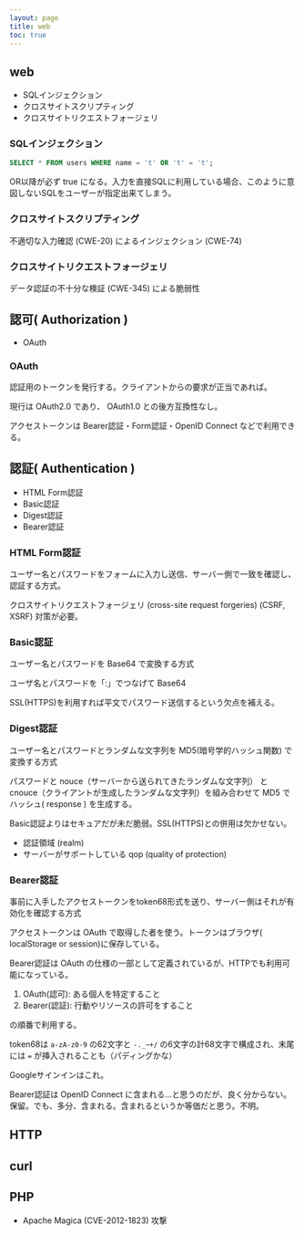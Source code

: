```yaml
---
layout: page
title: web
toc: true
---
```


## web

- SQLインジェクション
- クロスサイトスクリプティング
- クロスサイトリクエストフォージェリ

### SQLインジェクション
```sql
SELECT * FROM users WHERE name = 't' OR 't' = 't';
```

OR以降が必ず true になる。入力を直接SQLに利用している場合、このように意図しないSQLをユーザーが指定出来てしまう。

### クロスサイトスクリプティング
不適切な入力確認 (CWE-20) によるインジェクション (CWE-74) 

### クロスサイトリクエストフォージェリ
データ認証の不十分な検証 (CWE-345) による脆弱性

## 認可( Authorization )
- OAuth

### OAuth
認証用のトークンを発行する。クライアントからの要求が正当であれば。

現行は OAuth2.0 であり、 OAuth1.0 との後方互換性なし。

アクセストークンは Bearer認証・Form認証・OpenID Connect などで利用できる。

## 認証( Authentication )
- HTML Form認証
- Basic認証
- Digest認証
- Bearer認証

### HTML Form認証
ユーザー名とパスワードをフォームに入力し送信、サーバー側で一致を確認し、認証する方式。

クロスサイトリクエストフォージェリ (cross-site request forgeries) (CSRF, XSRF) 対策が必要。

### Basic認証
ユーザー名とパスワードを Base64 で変換する方式

ユーザ名とパスワードを「:」でつなげて Base64

SSL(HTTPS)を利用すれば平文でパスワード送信するという欠点を補える。

### Digest認証
ユーザー名とパスワードとランダムな文字列を MD5(暗号学的ハッシュ関数) で変換する方式

パスワードと nouce（サーバーから送られてきたランダムな文字列） と cnouce（クライアントが生成したランダムな文字列）を組み合わせて MD5 でハッシュ( response ) を生成する。

Basic認証よりはセキュアだが未だ脆弱。SSL(HTTPS)との併用は欠かせない。

- 認証領域 (realm) 
- サーバーがサポートしている qop (quality of protection)

### Bearer認証
事前に入手したアクセストークンをtoken68形式を送り、サーバー側はそれが有効化を確認する方式

アクセストークンは OAuth で取得した者を使う。トークンはブラウザ( localStorage or session)に保存している。

Bearer認証は OAuth の仕様の一部として定義されているが、HTTPでも利用可能になっている。

1. OAuth(認可): ある個人を特定すること
2. Bearer(認証): 行動やリソースの許可をすること

の順番で利用する。

token68は `a-zA-z0-9` の62文字と `-._~+/` の6文字の計68文字で構成され、末尾には `=` が挿入されることも（パディングかな）

Googleサインインはこれ。

Bearer認証は OpenID Connect に含まれる...と思うのだが、良く分からない。保留。でも、多分、含まれる。含まれるというか等価だと思う。不明。

## HTTP

## curl

## PHP
- Apache Magica (CVE-2012-1823) 攻撃